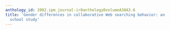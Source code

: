 ```yaml
---
anthology_id: 2002.ipm_journal-ir0anthology0volumeA38A3.6
title: 'Gender differences in collaborative Web searching behavior: an elementary
  school study'
---
```

